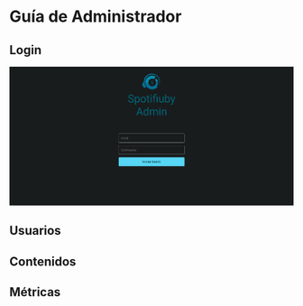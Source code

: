 # Guía de Administrador

## Login

![Login](./assets/admin/login.png)

## Usuarios

## Contenidos

## Métricas
